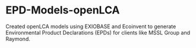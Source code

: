 # EPD-Models-openLCA
Created openLCA models using EXIOBASE and Ecoinvent to generate Environmental Product Declarations (EPDs) for clients like MSSL Group and Raymond.
